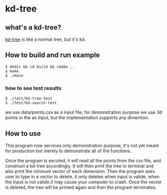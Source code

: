 # kd-tree

## what's a kd-tree?
[kd-tree](https://en.wikipedia.org/wiki/K-d_tree) is like a normal tree, but it's kd.

## How to build and run example

```console
$ mkdir && cd build && cmake ..
$ make
$ ./main
```
### how to see test results

```console
$ ./test/kd-tree-test
$ ./test/kd-search-test
```


we use data/points.csv as a input file, for demonstration purpose we use 3d points in the as input, but the implementation supports any dimention.

## How to use

This program now services only demonstration purpose, it's not yet meant for production but merely to demonstrate all of the functions.

Once the program is excuted, it will read all the points from the csv file, and construct a kd-tree accordingly. It will then print the tree to terminal and also print the mininum vector of each dimension. Then the program asks user to type in a vector to delete, it only deletes when input is valide, when the input is not valide it may cause your computer to crash. Once the vector is deleted, the tree will be printed again and then the program terminates.
